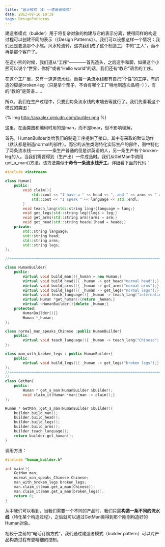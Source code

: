 ```yaml
---
title: "设计模式（4）——建造者模式"
date: 2013-08-16 19:39
tags: DesignPatterns
---
```

建造者模式（builder）用于将复杂对象的构建与它的表示分离，使得同样的构造过程可以创建不同的表示（《Design Patterns》）。我们可以设想这样一个情况：我们还是要造那个小熊。风水轮流转，这次我们成了这个制造工厂中的“工人”，而不再是那个客户了。

在造小熊的时候，我们遵从“工序”————首先造头，之后造手和脚，如果这个小熊可以说个“世界，你好”或者“Hello world”的话，我们还有“教它”语言的工序。<!--more-->

在这个工厂里，又有一道道流水线。而每一条流水线都有自己“个性”的工序，有的造的脚是broken-leg（只是举个栗子，不会有哪个工厂特地制造次品吧:-) ），有的“教的”是英语……

所以，我们在生产过程中，只要到每条流水线的末端去等就行了。我们先看看这个模式的类图：

{% img http://asxalex.qiniudn.com/builder.png %}

这里，在画类图和编码时用的是man，而不是bear，但不影响理解。

首先，HumanBuilder类给我们的制造工序提供了接口，其中有采取的默认动作（默认都是制造normal的部件）。而它的派生类则特化实际生产的部件，图中特化了两条流水线————一条生产普通的但是讲英语的人，另一条生产有个broken-leg的人。当我们需要得到（生产出）一件成品时。我们从GetMan中调用get_a_man()方法。该方法类似于**命令一条流水线开工**。详细看下面的代码：

```c++ human_builder.h
#include <iostream>

class Human{
    public:
        void claim(){
            std::cout << "I have a " << head << ", and " << arms << " and " << legs << std::endl;
            std::cout << "I speak " << language << std::endl;
        }
        void teach_lang(std::string lang){language = lang;}
        void get_legs(std::string leg){legs = leg;}
        void get_arms(std::string arm){arms = arm;}
        void get_head(std::string heade){head = heade;}
    private:
        std::string language;
        std::string head;
        std::string arms;
        std::string legs;
};

//=======================================================================

class HumanBuilder{
    public:
        virtual void build_man(){_human = new Human;}
        virtual void build_head(){ _human -> get_head("normal head");}
        virtual void build_arms(){ _human -> get_arms("normal arms");}
        virtual void build_legs(){ _human -> get_legs("normal legs");}
        virtual void teach_language(){ _human -> teach_lang("international language");}
        virtual Human *get_human(){return _human;}
        virtual ~HumanBuilder(){delete _human;}
    protected:
        HumanBuilder(){}
        Human *_human;
};

class normal_man_speaks_Chinese :public HumanBuilder{
    public:
        virtual void teach_language(){ _human -> teach_lang("Chinese");}
};

class man_with_broken_legs : public HumanBuilder{
    public:
        virtual void build_legs(){ _human -> get_legs("broken legs");}
};
//=========================================================================
//
class GetMan{
    public:
        Human * get_a_man(HumanBuilder &builder);
        void claim_it(Human *man){man -> claim();}
};

Human * GetMan::get_a_man(HumanBuilder &builder){
    builder.build_man();
    builder.build_head();
    builder.build_legs();
    builder.build_arms();
    builder.teach_language();
    return builder.get_human();
}
```

调用方法：

```c++ human_builder.cpp
#include "human_builder.h"

int main(){
    GetMan man;
    normal_man_speaks_Chinese Chinese;
    man_with_broken_legs broken_legs;
    man.claim_it(man.get_a_man(Chinese));
    man.claim_it(man.get_a_man(broken_legs));
    return 0;
}
```

从中我们可以看到，当我们需要一个不同的产品时，我们只需**构造一条不同的流水线**（特化某个构造过程），之后就可以通过GetMan类得到那个刚刚构造好的Human对象。

相较于之前的“电话订购方式”，我们通过建造者模式（builder pattern）可以对产品构造过程有更精细的控制。
